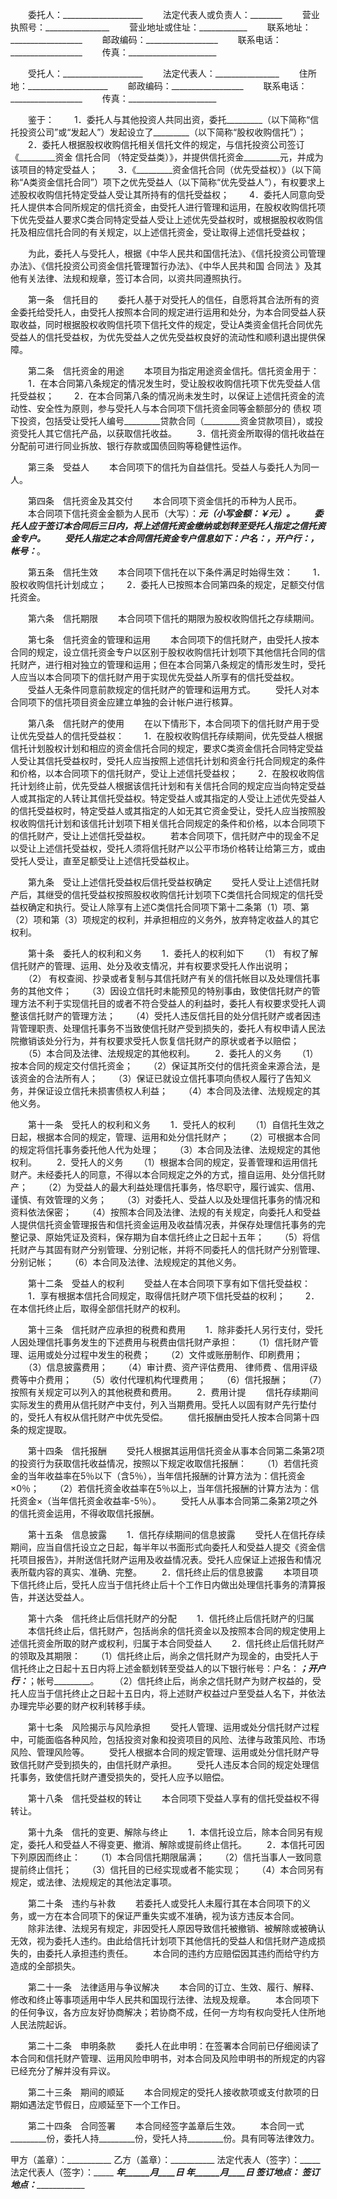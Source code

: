 
 


　　委托人：____________________
　　法定代表人或负责人：________
　　营业执照号：________________
　　营业地址或住址：____________
　　联系地址：__________________
　　邮政编码：__________________
　　联系电话：__________________
　　传真：______________________


　　受托人：____________________
　　法定代表人：________________
　　住所地：____________________
　　邮政编码：__________________
　　联系电话：__________________
　　传真：______________________


　　鉴于：
　　1．委托人与其他投资人共同出资，委托_________（以下简称“信托投资公司”或“发起人”）发起设立了_________（以下简称“股权收购信托”）；
　　2．委托人根据股权收购信托相关信托文件的规定，与信托投资公司签订《_________资金
信托合同
（特定受益类）》，并提供信托资金_________元，并成为该项目的特定受益人；
　　3．《_________资金信托合同（优先受益权）》（以下简称“A类资金信托合同”）项下之优先受益人（以下简称“优先受益人”），有权要求上述股权收购信托特定受益人受让其所持有的信托受益权；
　　4．委托人同意向受托人提供本合同所规定的信托资金，由受托人进行管理和运用，在股权收购信托项下优先受益人要求C类合同特定受益人受让上述优先受益权时，或根据股权收购信托及相应信托合同的有关规定，以上述信托资金，受让取得上述信托受益权；


　　为此，委托人与受托人，根据《中华人民共和国信托法》、《信托投资公司管理办法》、《信托投资公司资金信托管理暂行办法》、《中华人民共和国
合同法
》及其他有关法律、法规和规章，签订本合同，以资共同遵照执行。


　　第一条　信托目的
　　委托人基于对受托人的信任，自愿将其合法所有的资金委托给受托人，由受托人按照本合同的规定进行运用和处分，为本合同受益人获取收益，同时根据股权收购信托项下信托文件的规定，受让A类资金信托合同优先受益人的信托受益权，为优先受益人之优先受益权良好的流动性和顺利退出提供保障。


　　第二条　信托资金的用途
　　本项目为指定用途资金信托。信托资金用于：
　　1．在本合同第八条规定的情况发生时，受让股权收购信托项下优先受益人信托受益权；
　　2．在本合同第八条的情况尚未发生时，以保证上述信托资金的流动性、安全性为原则，参与受托人与本合同项下信托资金同等金额部分的
债权
项下投资，包括受让受托人编号_________贷款合同（_________资金贷款项目），或投资受托人其它信托产品，以获取信托收益。
　　3．信托资金所取得的信托收益在分配前可进行同业拆放、银行存款或国债回购等稳健性运作。


　　第三条　受益人
　　本合同项下的信托为自益信托。受益人与委托人为同一人。


　　第四条　信托资金及其交付
　　本合同项下资金信托的币种为人民币。
　　本合同项下信托资金金额为人民币（大写）：__________________元（小写金额：￥_________元）。
　　委托人应于签订本合同后三日内，将上述信托资金缴纳或划转至受托人指定之信托资金专户。
　　受托人指定之本合同信托资金专户信息如下：户名：_________，开户行：_________，帐号：_________。


　　第五条　信托生效
　　本合同项下信托在以下条件满足时始得生效：
　　1．股权收购信托计划成立； 
　　2．委托人已按照本合同第四条的规定，足额交付信托资金。


　　第六条　信托期限
　　本合同项下信托的期限为股权收购信托之存续期间。


　　第七条　信托资金的管理和运用
　　本合同项下的信托财产，由受托人按本合同的规定，设立信托资金专户以区别于股权收购信托计划项下其他信托合同的信托财产，进行相对独立的管理和运用；但在本合同第八条规定的情形发生时，受托人应当以本合同项下的信托财产用于实现优先受益人所享有的信托受益权。
　　受益人无条件同意前款规定的信托财产的管理和运用方式。
　　受托人对本合同项下的信托项目资金应建立单独的会计帐户进行核算。


　　第八条　信托财产的使用
　　在以下情形下，本合同项下的信托财产用于受让优先受益人的信托受益权：
　　1．在股权收购信托存续期间，优先受益人根据信托计划股权计划和相应的资金信托合同的规定，要求C类资金信托合同特定受益人受让其信托受益权时，受托人应当按照上述信托计划和资金行托合同规定的条件和价格，以本合同项下的信托财产，受让上述信托受益权； 
　　2．在股权收购信托计划终止前，优先受益人根据该信托计划和有关信托合同的规定应当向特定受益人或其指定的人转让其信托受益权。特定受益人或其指定的人受让上述优先受益人的信托受益权时，特定受益人或其指定的人如无其它资金受让，受托人应当按照股权收购信托计划和该信托计划项下相关信托合同规定的条件和价格，以本合同项下的信托财产，受让上述信托受益权。
　　若本合同项下，信托财产中的现金不足以受让上述信托受益权，受托人须将信托财产以公平市场价格转让给第三方，或由受托人受让，直至足额受让上述信托受益权止。


　　第九条　受让上述信托受益权后信托受益权确定
　　受托人受让上述信托财产后，其继受的信托受益权按照股权收购信托计划项下C类信托合同规定的信托受益权确定和执行。受让人除享有上述C类信托合同项下第十二条第（1）项、第（2）项和第（3）项规定的权利，并承担相应的义务外，放弃特定收益人的其它权利。


　　第十条　委托人的权利和义务
　　1．委托人的权利如下
　　（1） 有权了解信托财产的管理、运用、处分及收支情况，并有权要求受托人作出说明；
　　（2） 有权查阅、抄录或者复制与其信托财产有关的信托帐目以及处理信托事务的其他文件；
　　（3）因设立信托时未能预见的特别事由，致使信托财产的管理方法不利于实现信托目的或者不符合受益人的利益时，委托人有权要求受托人调整该信托财产的管理方法；
　　（4）受托人违反信托目的处分信托财产或者因违背管理职责、处理信托事务不当致使信托财产受到损失的，委托人有权申请人民法院撤销该处分行为，并有权要求受托人恢复信托财产的原状或者予以赔偿；
　　（5）本合同及法律、法规规定的其他权利。
　　2．委托人的义务
　　（1）按本合同的规定交付信托资金；
　　（2）保证其所交付的信托资金来源合法，是该资金的合法所有人；
　　（3）保证已就设立信托事项向债权人履行了告知义务，并保证设立信托未损害债权人利益；
　　（4）本合同及法律、法规规定的其他义务。


　　第十一条　受托人的权利和义务
　　1．受托人的权利
　　（1）自信托生效之日起，根据本合同的规定，管理、运用和处分信托财产；
　　（2）可根据本合同的规定将信托事务委托他人代为处理；
　　（3）本合同及法律、法规规定的其他权利。
　　2．受托人的义务
　　（1）根据本合同的规定，妥善管理和运用信托财产。未经委托人的同意，不得以本合同规定之外的方式，擅自运用、处分信托财产；
　　（2）为受益人的最大利益处理信托事务，恪尽职守，履行诚实、信用、谨慎、有效管理的义务；
　　（3）对委托人、受益人以及处理信托事务的情况和资料依法保密；
　　（4）按照本合同及法律、法规的有关规定，向委托人和受益人提供信托资金管理报告和信托资金运用及收益情况表，并保存处理信托事务的完整记录、原始凭证及资料，保存期为自本信托终止之日起十五年；
　　（5）将信托财产与其固有财产分别管理、分别记帐，并将不同委托人的信托财产分别管理、分别记帐；
　　（6）本合同及法律、法规规定的其他义务。


　　第十二条　受益人的权利
　　受益人在本合同项下享有如下信托受益权：
　　1．享有根据本信托合同规定，取得信托财产项下信托受益的权利；
　　2．在本信托终止后，取得全部信托财产的权利。


　　第十三条　信托财产应承担的税费和费用
　　1．除非委托人另行支付，受托人因处理信托事务发生的下述费用与税费由信托财产承担：
　　（1）信托财产管理、运用或处分过程中发生的税费；
　　（2）文件或账册制作、印刷费用；
　　（3）信息披露费用；
　　（4）审计费、资产评估费用、
律师费
、信用评级费等中介费用；
　　（5）收付代理机构代理费用； 
　　（6）信托报酬；
　　（7）按照有关规定可以列入的其他税费和费用。
　　2．费用计提
　　信托存续期间实际发生的费用从信托财产中支付，列入当期费用。受托人以固有财产先行垫付的，受托人有权从信托财产中优先受偿。
　　信托报酬由受托人按本合同第十四条的规定提取。


　　第十四条　信托报酬
　　受托人根据其运用信托资金从事本合同第二条第2项的投资行为获取信托收益情况，按照以下规定收取信托报酬：
　　（1）若信托资金的当年收益率在5％以下（含5％），当年信托报酬的计算方法为：信托资金×0％；
　　（2）若信托资金收益率在5％以上，当年信托报酬的计算方法为：信托资金×（当年信托资金收益率-5％）。
　　受托人从事本合同第二条第2项之外的信托资金运用，不得收取信托报酬。


　　第十五条　信息披露
　　1．信托存续期间的信息披露
　　受托人在信托存续期间，应当自信托设立之日起，每半年以书面形式向委托人和受益人提交《资金信托项目报告》，并附送信托财产运用及收益情况表。受托人应保证上述报告和情况表所载内容的真实、准确、完整。
　　2．信托终止后的信息披露
　　本项目项下信托终止后，受托人应当于信托终止后十个工作日内做出处理信托事务的清算报告，并送达受益人。


　　第十六条　信托终止后信托财产的分配
　　1．信托终止后信托财产的归属
　　本信托终止后，信托财产，包括尚余的信托资金以及按照本合同的规定使用上述信托资金所取的财产或权利，归属于本合同受益人
　　2．信托终止后信托财产的领取及其期限：
　　（1）信托终止后，尚余之信托财产为现金的，由受托人于信托终止之日起十五日内将上述金额划转至受益人的以下银行帐号：户名：_________；开户行：_________；帐号_________。
　　（2）信托终止后，尚余之信托财产为财产权益的，受托人应当于信托终止之日起十五日内，将上述财产权益过户至受益人名下，并依法办理完毕必要的财产权利转移手续。


　　第十七条　风险揭示与风险承担
　　受托人管理、运用或处分信托财产过程中，可能面临各种风险，包括投资对象和投资项目的风险、法律与政策风险、市场风险、管理风险等。
　　受托人根据本合同的规定管理、运用或处分信托财产导致信托财产受到损失的，由信托财产承担。
　　受托人违反本合同的规定处理信托事务，致使信托财产遭受损失的，受托人应予以赔偿。


　　第十八条　信托受益权的转让
　　本合同项下受益人享有的信托受益权不得转让。


　　第十九条　信托的变更、解除与终止
　　1．本信托设立后，除本合同另有规定，委托人和受益人不得变更、撤消、解除或提前终止信托。
　　2．本信托可因下列原因而终止：
　　（1）本合同信托期限届满；
　　（2）信托当事人一致同意提前终止信托；
　　（3）信托目的已经实现或者不能实现；
　　（4）本合同另有规定，或法律、法规规定的其他法定事项。


　　第二十条　违约与补救
　　若委托人或受托人未履行其在本合同项下的义务，或一方在本合同项下的保证严重失实或不准确，视为该方违反本合同。
　　除非法律、法规另有规定，非因受托人原因导致信托被撤销、被解除或被确认无效，视为委托人违约。由此给信托计划项下其他信托的受益人和信托财产造成损失的，由委托人承担违约责任。
　　本合同的违约方应赔偿因其违约而给守约方造成的全部损失。


　　第二十一条　法律适用与争议解决
　　本合同的订立、生效、履行、解释、修改和终止等事项适用中华人民共和国现行法律、法规及规章。
　　本合同项下的任何争议，各方应友好协商解决；若协商不成，任何一方均有权向受托人住所地人民法院起诉。


　　第二十二条　申明条款
　　委托人在此申明：在签署本合同前已仔细阅读了本合同和信托财产管理、运用风险申明书，对本合同及风险申明书的所规定的内容已经充分了解并没有异议。


　　第二十三条　期间的顺延
　　本合同规定的受托人接收款项或支付款项的日期如遇法定节假日，应顺延至下一个工作日。


　　第二十四条　合同签署
　　本合同经签字盖章后生效。
　　本合同一式_________份，委托人持_________份，受托人持_________份。具有同等法律效力。


 


甲方（盖章）：___________    乙方（盖章）：___________
法定代表人（签字）：_____    法定代表人（签字）：_____
_________年______月____日    _________年______月____日
签订地点：_______________    签订地点：_______________
 


 

 
 
 
 
 
  


  
 

  


  


  
 
 
 
 


